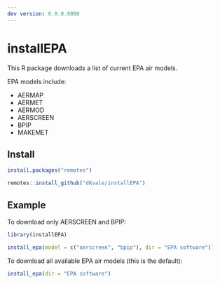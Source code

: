 ```yaml
---  
dev version: 0.0.0.9000  
---  
```


# installEPA

This R package downloads a list of current EPA air models.  


EPA models include:  

- AERMAP 
- AERMET 
- AERMOD  
- AERSCREEN  
- BPIP
- MAKEMET

## Install 

```r
install.packages("remotes")

remotes::install_github("dKvale/installEPA")
```

## Example

To download only AERSCREEN and BPIP:
```r
library(installEPA)

install_epa(model = c("aerscreen", "bpip"), dir = "EPA software")`
```

To download all available EPA air models (this is the default):
```r
install_epa(dir = "EPA software")
```
